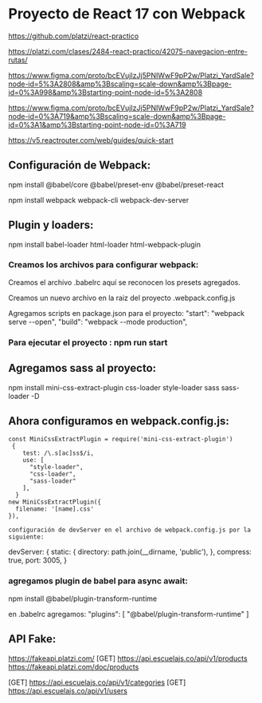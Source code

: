 # Proyecto de React 17 con Webpack
https://github.com/platzi/react-practico

https://platzi.com/clases/2484-react-practico/42075-navegacion-entre-rutas/

https://www.figma.com/proto/bcEVujIzJj5PNIWwF9pP2w/Platzi_YardSale?node-id=5%3A2808&amp%3Bscaling=scale-down&amp%3Bpage-id=0%3A998&amp%3Bstarting-point-node-id=5%3A2808

https://www.figma.com/proto/bcEVujIzJj5PNIWwF9pP2w/Platzi_YardSale?node-id=0%3A719&amp%3Bscaling=scale-down&amp%3Bpage-id=0%3A1&amp%3Bstarting-point-node-id=0%3A719

https://v5.reactrouter.com/web/guides/quick-start

## Configuración de Webpack:

npm install @babel/core @babel/preset-env @babel/preset-react

npm install webpack webpack-cli webpack-dev-server

## Plugin y loaders:
npm install babel-loader html-loader html-webpack-plugin

### Creamos los archivos para configurar webpack:

Creamos el archivo .babelrc aquí se reconocen los presets agregados.

Creamos un nuevo archivo en la raiz del proyecto .webpack.config.js

Agregamos scripts en package.json para el proyecto:
    "start": "webpack serve --open",
    "build": "webpack --mode production",

### Para ejecutar el proyecto : npm run start

## Agregamos sass al proyecto:
npm install mini-css-extract-plugin css-loader style-loader sass sass-loader -D

## Ahora configuramos en webpack.config.js:
    const MiniCssExtractPlugin = require('mini-css-extract-plugin')
     {
        test: /\.s[ac]ss$/i,
        use: [
          "style-loader",
          "css-loader",
          "sass-loader"
        ],
      }
    new MiniCssExtractPlugin({
      filename: '[name].css'
    }),

    configuración de devServer en el archivo de webpack.config.js por la siguiente:

devServer: {
  static: {
    directory: path.join(__dirname, 'public'),
    },
  compress: true,
  port: 3005,
}


### agregamos plugin de babel para async await:
npm install @babel/plugin-transform-runtime

en .babelrc agregamos:
  "plugins": [
    "@babel/plugin-transform-runtime"
  ]

## API Fake:
https://fakeapi.platzi.com/
[GET] https://api.escuelajs.co/api/v1/products
https://fakeapi.platzi.com/doc/products

[GET] https://api.escuelajs.co/api/v1/categories
[GET] https://api.escuelajs.co/api/v1/users

